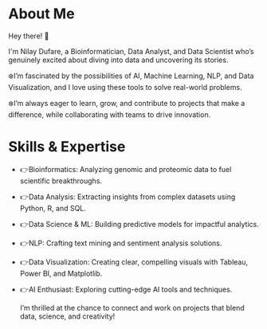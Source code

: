 # About Me

Hey there! :wave:

I'm Nilay Dufare, a Bioinformatician, Data Analyst, and Data Scientist who’s genuinely excited about diving into data and uncovering its stories. 

:snowflake:I’m fascinated by the possibilities of AI, Machine Learning, NLP, and Data Visualization, and I love using these tools to solve real-world problems. 

:snowflake:I’m always eager to learn, grow, and contribute to projects that make a difference, while collaborating with teams to drive innovation.

# Skills & Expertise

- :point_right:Bioinformatics: Analyzing genomic and proteomic data to fuel scientific breakthroughs.

- :point_right:Data Analysis: Extracting insights from complex datasets using Python, R, and SQL.

- :point_right:Data Science & ML: Building predictive models for impactful analytics.

- :point_right:NLP: Crafting text mining and sentiment analysis solutions.

- :point_right:Data Visualization: Creating clear, compelling visuals with Tableau, Power BI, and Matplotlib.

- :point_right:AI Enthusiast: Exploring cutting-edge AI tools and techniques.

     I’m thrilled at the chance to connect and work on projects that blend data, science, and creativity!

